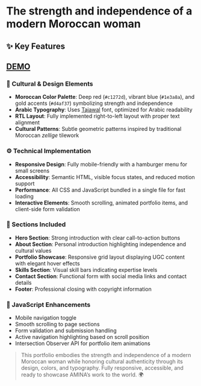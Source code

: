 # The strength and independence of a modern Moroccan woman
## ✨ Key Features
## [DEMO](https://ugc-design.github.io/ugc6/  )
### 🎨 Cultural & Design Elements
- **Moroccan Color Palette**: Deep red (`#c1272d`), vibrant blue (`#1e3a8a`), and gold accents (`#d4af37`) symbolizing strength and independence  
- **Arabic Typography**: Uses [Tajawal](https://fonts.google.com/specimen/Tajawal) font, optimized for Arabic readability  
- **RTL Layout**: Fully implemented right-to-left layout with proper text alignment  
- **Cultural Patterns**: Subtle geometric patterns inspired by traditional Moroccan *zellige* tilework  

### ⚙️ Technical Implementation
- **Responsive Design**: Fully mobile-friendly with a hamburger menu for small screens  
- **Accessibility**: Semantic HTML, visible focus states, and reduced motion support  
- **Performance**: All CSS and JavaScript bundled in a single file for fast loading  
- **Interactive Elements**: Smooth scrolling, animated portfolio items, and client-side form validation  

### 📄 Sections Included
- **Hero Section**: Strong introduction with clear call-to-action buttons  
- **About Section**: Personal introduction highlighting independence and cultural values  
- **Portfolio Showcase**: Responsive grid layout displaying UGC content with elegant hover effects  
- **Skills Section**: Visual skill bars indicating expertise levels  
- **Contact Section**: Functional form with social media links and contact details  
- **Footer**: Professional closing with copyright information  

### 🚀 JavaScript Enhancements
- Mobile navigation toggle  
- Smooth scrolling to page sections  
- Form validation and submission handling  
- Active navigation highlighting based on scroll position  
- Intersection Observer API for portfolio item animations  

> This portfolio embodies the strength and independence of a modern Moroccan woman while honoring cultural authenticity through its design, colors, and typography. Fully responsive, accessible, and ready to showcase AMINA’s work to the world. 🌍
